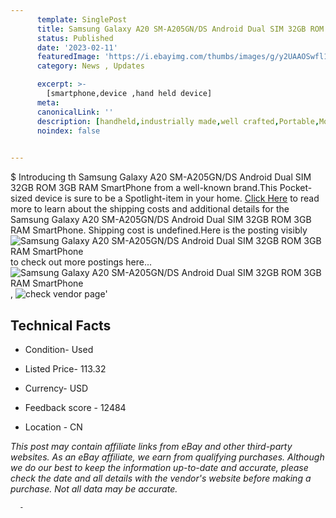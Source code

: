 ```yaml
---
      template: SinglePost
      title: Samsung Galaxy A20 SM-A205GN/DS Android Dual SIM 32GB ROM 3GB RAM SmartPhone
      status: Published
      date: '2023-02-11'
      featuredImage: 'https://i.ebayimg.com/thumbs/images/g/y2UAAOSwfl1gNmU~/s-l225.jpg'
      category: News , Updates

      excerpt: >-
        [smartphone,device ,hand held device]
      meta:
      canonicalLink: ''
      description: [handheld,industrially made,well crafted,Portable,Mobile,Compact,Convenient,Lightweight,Maneuverable,Man-portable,Miniature,Carriable,Hand-held,Light,Holdable,Transportable,Mobile device,Pocket-sized,On-the-go,Wireless,Cordless,Compact size,Convenient size, smartphone,device ,hand held device]
      noindex: false
      

---
```

$
      Introducing th Samsung Galaxy A20 SM-A205GN/DS Android Dual SIM 32GB ROM 3GB RAM SmartPhone from a well-known brand.This Pocket-sized device  is sure to be a Spotlight-item in your home. [Click Here](https://www.ebay.com/itm/154606208259?hash=item23ff3f8503%3Ag%3Ay2UAAOSwfl1gNmU%7E&mkevt=1&mkcid=1&mkrid=711-53200-19255-0&campid=%253CePNCampaignId%253E&customid=%253CreferenceId%253E&toolid=10049) to read more to learn about the shipping costs and additional details for the Samsung Galaxy A20 SM-A205GN/DS Android Dual SIM 32GB ROM 3GB RAM SmartPhone. Shipping cost is undefined.Here is the posting visibly ![Samsung Galaxy A20 SM-A205GN/DS Android Dual SIM 32GB ROM 3GB RAM SmartPhone](https://i.ebayimg.com/thumbs/images/g/y2UAAOSwfl1gNmU~/s-l225.jpg) to check out more postings here... ![Samsung Galaxy A20 SM-A205GN/DS Android Dual SIM 32GB ROM 3GB RAM SmartPhone](https://i.ebayimg.com/images/g/y2UAAOSwfl1gNmU~/s-l1200.jpg), ![check vendor page](https://origin-galleryplus.ebayimg.com/ws/web/154606208259_2_0_1/225x225.jpg,https://origin-galleryplus.ebayimg.com/ws/web/154606208259_3_0_1/225x225.jpg)'

      

 ## Technical Facts 



     
      

 - Condition- Used 


      

 - Listed Price- 113.32 


      

 - Currency- USD 


      

 - Feedback score - 12484 


      

 - Location - CN 


      
      

 *_This post may contain affiliate links from eBay and other third-party websites. As an eBay affiliate, we earn from qualifying purchases. Although we do our best to keep the information up-to-date and accurate, please check the date and all details with the vendor's website before making a purchase. Not all data may be accurate._*




      -
